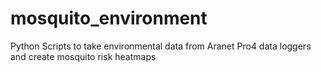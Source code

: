 # mosquito_environment
Python Scripts to take environmental data from Aranet Pro4 data loggers and create mosquito risk heatmaps

